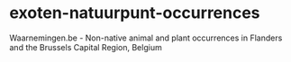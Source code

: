 # exoten-natuurpunt-occurrences
Waarnemingen.be - Non-native animal and plant occurrences in Flanders and the Brussels Capital Region, Belgium
